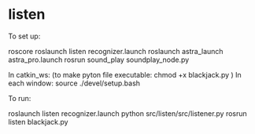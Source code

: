 # listen

To set up:

roscore
roslaunch listen recognizer.launch
roslaunch astra_launch astra_pro.launch
rosrun sound_play soundplay_node.py

In catkin_ws:
(to make pyton file executable:
chmod +x blackjack.py
)
In each window:
source ./devel/setup.bash

To run:

roslaunch listen recognizer.launch
python src/listen/src/listener.py
rosrun listen blackjack.py

